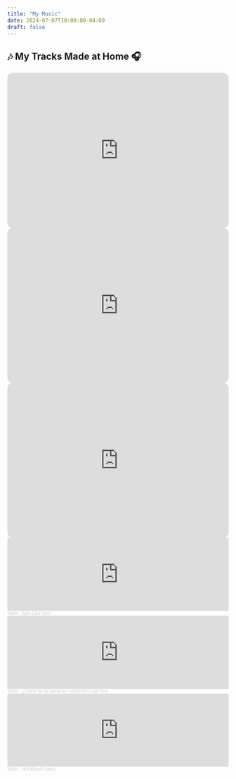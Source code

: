 ```yaml
---
title: "My Music"
date: 2024-07-07T10:00:00-04:00
draft: false
---
```


## 🎶 My Tracks Made at Home 🎧


<iframe data-testid="embed-iframe" style="border-radius:12px" src="https://open.spotify.com/embed/album/3I6hmoLKOQwNl0xfitLx13?utm_source=generator" width="100%" height="352" frameBorder="0" allowfullscreen="" allow="autoplay; clipboard-write; encrypted-media; fullscreen; picture-in-picture" loading="lazy"></iframe>


<iframe data-testid="embed-iframe" style="border-radius:12px" src="https://open.spotify.com/embed/album/1g1R7B5j9RCO6UwFm192tk?utm_source=generator" width="100%" height="352" frameBorder="0" allowfullscreen="" allow="autoplay; clipboard-write; encrypted-media; fullscreen; picture-in-picture" loading="lazy"></iframe>

<iframe data-testid="embed-iframe" style="border-radius:12px" src="https://open.spotify.com/embed/album/5qjCpiK7VeCGdduv6PBUNW?utm_source=generator" width="100%" height="352" frameBorder="0" allowfullscreen="" allow="autoplay; clipboard-write; encrypted-media; fullscreen; picture-in-picture" loading="lazy"></iframe>

<iframe width="100%" height="166" scrolling="no" frameborder="no" allow="autoplay" src="https://w.soundcloud.com/player/?url=https%3A//api.soundcloud.com/tracks/2137279950&color=%23ff5500&auto_play=false&hide_related=false&show_comments=true&show_user=true&show_reposts=false&show_teaser=true"></iframe><div style="font-size: 10px; color: #cccccc;line-break: anywhere;word-break: normal;overflow: hidden;white-space: nowrap;text-overflow: ellipsis; font-family: Interstate,Lucida Grande,Lucida Sans Unicode,Lucida Sans,Garuda,Verdana,Tahoma,sans-serif;font-weight: 100;"><a href="https://soundcloud.com/xatiiv_music" title="Xatiiv" target="_blank" style="color: #cccccc; text-decoration: none;">Xatiiv</a> · <a href="https://soundcloud.com/xatiiv_music/spin-like-vinyl" title="Spin Like Vinyl" target="_blank" style="color: #cccccc; text-decoration: none;">Spin Like Vinyl</a></div>



<iframe width="100%" height="166" scrolling="no" frameborder="no" allow="autoplay" src="https://w.soundcloud.com/player/?url=https%3A//api.soundcloud.com/tracks/2138274645&color=%23ff5500&auto_play=false&hide_related=false&show_comments=true&show_user=true&show_reposts=false&show_teaser=true"></iframe><div style="font-size: 10px; color: #cccccc;line-break: anywhere;word-break: normal;overflow: hidden;white-space: nowrap;text-overflow: ellipsis; font-family: Interstate,Lucida Grande,Lucida Sans Unicode,Lucida Sans,Garuda,Verdana,Tahoma,sans-serif;font-weight: 100;"><a href="https://soundcloud.com/xatiiv_music" title="Xatiiv" target="_blank" style="color: #cccccc; text-decoration: none;">Xatiiv</a> · <a href="https://soundcloud.com/xatiiv_music/como-he-de-llamarte-what-do-i-call-you" title="¿Cómo he de llamarte? (What Do I call You)" target="_blank" style="color: #cccccc; text-decoration: none;">¿Cómo he de llamarte? (What Do I call You)</a></div>

<iframe width="100%" height="166" scrolling="no" frameborder="no" allow="autoplay" src="https://w.soundcloud.com/player/?url=https%3A//api.soundcloud.com/tracks/2137309815&color=%23ff5500&auto_play=false&hide_related=false&show_comments=true&show_user=true&show_reposts=false&show_teaser=true"></iframe><div style="font-size: 10px; color: #cccccc;line-break: anywhere;word-break: normal;overflow: hidden;white-space: nowrap;text-overflow: ellipsis; font-family: Interstate,Lucida Grande,Lucida Sans Unicode,Lucida Sans,Garuda,Verdana,Tahoma,sans-serif;font-weight: 100;"><a href="https://soundcloud.com/xatiiv_music" title="Xatiiv" target="_blank" style="color: #cccccc; text-decoration: none;">Xatiiv</a> · <a href="https://soundcloud.com/xatiiv_music/not-myself-lately" title="Not Myself Lately" target="_blank" style="color: #cccccc; text-decoration: none;">Not Myself Lately</a></div>


